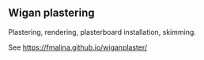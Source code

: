 Wigan plastering
----------------
Plastering, rendering, plasterboard installation, skimming.

See https://fmalina.github.io/wiganplaster/
